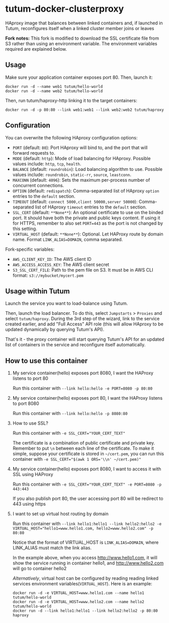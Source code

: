 tutum-docker-clusterproxy
=========================

HAproxy image that balances between linked containers and, if launched in Tutum, 
reconfigures itself when a linked cluster member joins or leaves

**Fork notes:**
This fork is modified to download the SSL certificate file from S3 rather than using an environment variable. The environment variables required are explained below.

Usage
-----

Make sure your application container exposes port 80. Then, launch it:

	docker run -d --name web1 tutum/hello-world
	docker run -d --name web2 tutum/hello-world

Then, run tutum/haproxy-http linking it to the target containers:

	docker run -d -p 80:80 --link web1:web1 --link web2:web2 tutum/haproxy


Configuration
-------------

You can overwrite the following HAproxy configuration options:

* `PORT` (default: `80`): Port HAproxy will bind to, and the port that will forward requests to.
* `MODE` (default: `http`): Mode of load balancing for HAproxy. Possible values include: `http`, `tcp`, `health`.
* `BALANCE` (default: `roundrobin`): Load balancing algorithm to use. Possible values include: `roundrobin`, `static-rr`, `source`, `leastconn`.
* `MAXCONN` (default: `4096`): Sets the maximum per-process number of concurrent connections.
* `OPTION` (default: `redispatch`): Comma-separated list of HAproxy `option` entries to the `default` section.
* `TIMEOUT` (default: `connect 5000,client 50000,server 50000`): Comma-separated list of HAproxy `timeout` entries to the `default` section.
* `SSL_CERT` (default: `**None**`): An optional certificate to use on the binded port. It should have both the private and public keys content. If using it for HTTPS, remember to also set `PORT=443` as the port is not changed by this setting.
* `VIRTUAL_HOST` (default: `**None**`): Optional. Let HAProxy route by domain name. Format `LINK_ALIAS=DOMAIN`, comma separated.

Fork-specific variables:
* `AWS_CLIENT_KEY_ID`: The AWS client ID
* `AWS_ACCESS_ACCESS_KEY`: The AWS client secret
* `S3_SSL_CERT_FILE`: Path to the pem file on S3. It must be in AWS CLI format: `s3://mybucket/mycert.pem`


Usage within Tutum
------------------

Launch the service you want to load-balance using Tutum.

Then, launch the load balancer. To do this, select `Jumpstarts` > `Proxies` and select `tutum/haproxy`. During the 3rd step of the wizard, link to the service created earlier, and add "Full Access" API role (this will allow HAproxy to be updated dynamically by querying Tutum's API). 

That's it - the proxy container will start querying Tutum's API for an updated list of containers in the service and reconfigure itself automatically.

How to use this container
-------------------------
1. My service container(hello) exposes port 8080, I want the HAProxy listens to port 80

    Run this container with `--link hello:hello -e PORT=8080 -p 80:80`

2. My service container(hello) exposes port 80, I want the HAProxy listens to port 8080

    Run this container with `--link hello:hello -p 8080:80`

3. How to use SSL?

    Run this container with `-e SSL_CERT="YOUR_CERT_TEXT"`

    The certificate is a combination of public certificate and private key. Remember to put `\n` between each line of the certificate. To make it simple, suppose your certificate is stored in `~/cert.pem`, you can run this container with `-e SSL_CERT="$(awk 1 ORS='\\n' ~/cert.pem)"`

4. My service container(hello) exposes port 8080, I want to access it with SSL using HAProxy

    Run this container with `-e SSL_CERT="YOUR_CERT_TEXT" -e PORT=8080 -p 443:443`

    If you also publish port 80, the user accessing port 80 will be redirect to 443 using https

5. I want to set up virtual host routing by domain

    Run this container with `--link hello1:hello1 --link hello2:hello2 -e VIRTUAL_HOST="hello1=www.hello1.com, hello2=www.hello2.com" -p 80:80`

    Notice that the format of VIRTUAL_HOST is `LINK_ALIAS=DOMAIN`, where LINK_ALIAS must match the link alias.

    In the example above, when you access http://www.hello1.com, it will show the service running in container hello1, and http://www.hello2.com will go to container hello2

    *Alternatively*, virtual host can be configured by reading reading linked services environment variables(`VIRTUAL_HOST`). Here is an example:
    
    ```
    docker run -d -e VIRTUAL_HOST=www.hello1.com --name hello1 tutum/hello-world
    docker run -d -e VIRTUAL_HOST=www.hello2.com --name hello2 tutum/hello-world 
    docker run -d --link hello1:hello1 --link hello2:hello2 -p 80:80 haproxy
    ```
    
